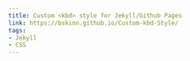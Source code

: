 ```yaml
---
title: Custom <kbd> style for Jekyll/Github Pages
link: https://bskinn.github.io/Custom-kbd-Style/
tags:
- Jekyll
- CSS
---
```

